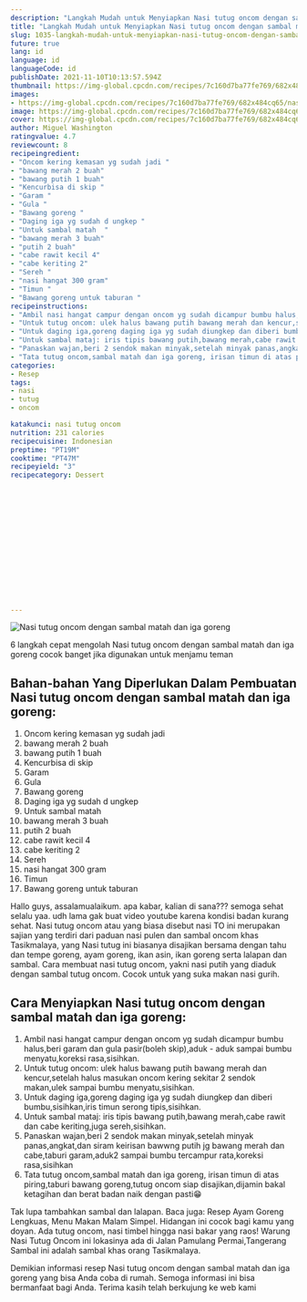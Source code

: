 ```yaml
---
description: "Langkah Mudah untuk Menyiapkan Nasi tutug oncom dengan sambal matah dan iga goreng yang Sempurna"
title: "Langkah Mudah untuk Menyiapkan Nasi tutug oncom dengan sambal matah dan iga goreng yang Sempurna"
slug: 1035-langkah-mudah-untuk-menyiapkan-nasi-tutug-oncom-dengan-sambal-matah-dan-iga-goreng-yang-sempurna
future: true
lang: id
language: id
languageCode: id
publishDate: 2021-11-10T10:13:57.594Z 
thumbnail: https://img-global.cpcdn.com/recipes/7c160d7ba77fe769/682x484cq65/nasi-tutug-oncom-dengan-sambal-matah-dan-iga-goreng-foto-resep-utama.webp
images:
- https://img-global.cpcdn.com/recipes/7c160d7ba77fe769/682x484cq65/nasi-tutug-oncom-dengan-sambal-matah-dan-iga-goreng-foto-resep-utama.webp
image: https://img-global.cpcdn.com/recipes/7c160d7ba77fe769/682x484cq65/nasi-tutug-oncom-dengan-sambal-matah-dan-iga-goreng-foto-resep-utama.webp
cover: https://img-global.cpcdn.com/recipes/7c160d7ba77fe769/682x484cq65/nasi-tutug-oncom-dengan-sambal-matah-dan-iga-goreng-foto-resep-utama.webp
author: Miguel Washington
ratingvalue: 4.7
reviewcount: 8
recipeingredient:
- "Oncom kering kemasan yg sudah jadi "
- "bawang merah 2 buah"
- "bawang putih 1 buah"
- "Kencurbisa di skip "
- "Garam "
- "Gula "
- "Bawang goreng "
- "Daging iga yg sudah d ungkep "
- "Untuk sambal matah  "
- "bawang merah 3 buah"
- "putih 2 buah"
- "cabe rawit kecil 4"
- "cabe keriting 2"
- "Sereh "
- "nasi hangat 300 gram"
- "Timun "
- "Bawang goreng untuk taburan "
recipeinstructions:
- "Ambil nasi hangat campur dengan oncom yg sudah dicampur bumbu halus,beri garam dan gula pasir(boleh skip),aduk - aduk sampai bumbu menyatu,koreksi rasa,sisihkan."
- "Untuk tutug oncom: ulek halus bawang putih bawang merah dan kencur,setelah halus masukan oncom kering sekitar 2 sendok makan,ulek sampai bumbu menyatu,sisihkan."
- "Untuk daging iga,goreng daging iga yg sudah diungkep dan diberi bumbu,sisihkan,iris timun serong tipis,sisihkan."
- "Untuk sambal mataj: iris tipis bawang putih,bawang merah,cabe rawit dan cabe keriting,juga sereh,sisihkan."
- "Panaskan wajan,beri 2 sendok makan minyak,setelah minyak panas,angkat,dan siram keirisan bawwng putih jg bawang merah dan cabe,taburi garam,aduk2 sampai bumbu tercampur rata,koreksi rasa,sisihkan"
- "Tata tutug oncom,sambal matah dan iga goreng, irisan timun di atas piring,taburi bawang goreng,tutug oncom siap disajikan,dijamin bakal ketagihan dan berat badan naik dengan pasti😁"
categories:
- Resep
tags:
- nasi
- tutug
- oncom

katakunci: nasi tutug oncom 
nutrition: 231 calories
recipecuisine: Indonesian
preptime: "PT19M"
cooktime: "PT47M"
recipeyield: "3"
recipecategory: Dessert


     
    
    
    
    
    
    
    
    
    
    
      
    
---
```



![Nasi tutug oncom dengan sambal matah dan iga goreng](https://img-global.cpcdn.com/recipes/7c160d7ba77fe769/682x484cq65/nasi-tutug-oncom-dengan-sambal-matah-dan-iga-goreng-foto-resep-utama.webp)

6 langkah cepat mengolah  Nasi tutug oncom dengan sambal matah dan iga goreng cocok banget jika digunakan untuk menjamu teman

<!--inarticleads1-->

## Bahan-bahan Yang Diperlukan Dalam Pembuatan Nasi tutug oncom dengan sambal matah dan iga goreng:

1. Oncom kering kemasan yg sudah jadi 
1. bawang merah 2 buah
1. bawang putih 1 buah
1. Kencurbisa di skip 
1. Garam 
1. Gula 
1. Bawang goreng 
1. Daging iga yg sudah d ungkep 
1. Untuk sambal matah  
1. bawang merah 3 buah
1. putih 2 buah
1. cabe rawit kecil 4
1. cabe keriting 2
1. Sereh 
1. nasi hangat 300 gram
1. Timun 
1. Bawang goreng untuk taburan 

Hallo guys, assalamualaikum. apa kabar, kalian di sana??? semoga sehat selalu yaa. udh lama gak buat video youtube karena kondisi badan kurang sehat. Nasi tutug oncom atau yang biasa disebut nasi TO ini merupakan sajian yang terdiri dari paduan nasi pulen dan sambal oncom khas Tasikmalaya, yang Nasi tutug ini biasanya disajikan bersama dengan tahu dan tempe goreng, ayam goreng, ikan asin, ikan goreng serta lalapan dan sambal. Cara membuat nasi tutug oncom, yakni nasi putih yang diaduk dengan sambal tutug oncom. Cocok untuk yang suka makan nasi gurih. 

<!--inarticleads2-->

## Cara Menyiapkan Nasi tutug oncom dengan sambal matah dan iga goreng:

1. Ambil nasi hangat campur dengan oncom yg sudah dicampur bumbu halus,beri garam dan gula pasir(boleh skip),aduk - aduk sampai bumbu menyatu,koreksi rasa,sisihkan.
1. Untuk tutug oncom: ulek halus bawang putih bawang merah dan kencur,setelah halus masukan oncom kering sekitar 2 sendok makan,ulek sampai bumbu menyatu,sisihkan.
1. Untuk daging iga,goreng daging iga yg sudah diungkep dan diberi bumbu,sisihkan,iris timun serong tipis,sisihkan.
1. Untuk sambal mataj: iris tipis bawang putih,bawang merah,cabe rawit dan cabe keriting,juga sereh,sisihkan.
1. Panaskan wajan,beri 2 sendok makan minyak,setelah minyak panas,angkat,dan siram keirisan bawwng putih jg bawang merah dan cabe,taburi garam,aduk2 sampai bumbu tercampur rata,koreksi rasa,sisihkan
1. Tata tutug oncom,sambal matah dan iga goreng, irisan timun di atas piring,taburi bawang goreng,tutug oncom siap disajikan,dijamin bakal ketagihan dan berat badan naik dengan pasti😁


Tak lupa tambahkan sambal dan lalapan. Baca juga: Resep Ayam Goreng Lengkuas, Menu Makan Malam Simpel. Hidangan ini cocok bagi kamu yang doyan. Ada tutug oncom, nasi timbel hingga nasi bakar yang raos! Warung Nasi Tutug Oncom ini lokasinya ada di Jalan Pamulang Permai,Tangerang Sambal ini adalah sambal khas orang Tasikmalaya. 

Demikian informasi  resep Nasi tutug oncom dengan sambal matah dan iga goreng   yang bisa Anda coba di rumah. Semoga informasi ini bisa bermanfaat bagi Anda. Terima kasih telah berkujung ke web kami
